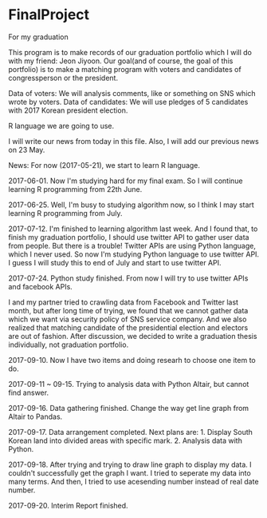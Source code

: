 # FinalProject
For my graduation

This program is to make records of our graduation portfolio which I will do with my friend: Jeon Jiyoon.
Our goal(and of course, the goal of this portfolio) is to make a matching program with voters and candidates of congressperson or the president.

Data of voters: We will analysis comments, like or something on SNS which wrote by voters.
Data of candidates: We will use pledges of 5 candidates with 2017 Korean president election.

R language we are going to use.

I will write our news from today in this file. Also, I will add our previous news on 23 May.

News:
For now (2017-05-21), we start to learn R language.

2017-06-01.
Now I'm studying hard for my final exam. So I will continue learning R programming from 22th June.

2017-06-25.
Well, I'm busy to studying algorithm now, so I think I may start learning R programming from July.

2017-07-12.
I'm finished to learning algorithm last week. And I found that, to finish my graduation portfolio, I should use twitter API to gather user data from people. But there is a trouble! Twitter APIs are using Python language, which I never used. So now I'm studying Python language to use twitter API. I guess I will study this to end of July and start to use twitter API.

2017-07-24.
Python study finished. From now I will try to use twitter APIs and facebook APIs.

I and my partner tried to crawling data from Facebook and Twitter last month, but after long time of trying, we found that we cannot gather data which we want via security policy of SNS service company. And we also realized that matching candidate of the presidential election and electors are out of fashion. 
After discussion, we decided to write a graduation thesis individually, not graduation portfolio.

2017-09-10.
Now I have two items and doing researh to choose one item to do.

2017-09-11 ~ 09-15. 
Trying to analysis data with Python Altair, but cannot find answer.

2017-09-16. 
Data gathering finished. Change the way get line graph from Altair to Pandas.

2017-09-17.
Data arrangement completed. Next plans are: 1. Display South Korean land into divided areas with specific mark. 2. Analysis data with Python.

2017-09-18.
After trying and trying to draw line graph to display my data. I couldn't successfully get the graph I want. I tried to seperate my data into many terms. And then, I tried to use acesending number instead of real date number.

2017-09-20.
Interim Report finished.
